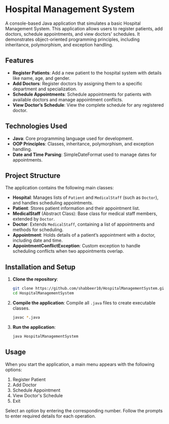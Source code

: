 # Hospital Management System

A console-based Java application that simulates a basic Hospital Management System. This application allows users to register patients, add doctors, schedule appointments, and view doctors' schedules. It demonstrates object-oriented programming principles, including inheritance, polymorphism, and exception handling.

## Features

- **Register Patients**: Add a new patient to the hospital system with details like name, age, and gender.
- **Add Doctors**: Register doctors by assigning them to a specific department and specialization.
- **Schedule Appointments**: Schedule appointments for patients with available doctors and manage appointment conflicts.
- **View Doctor’s Schedule**: View the complete schedule for any registered doctor.

## Technologies Used

- **Java**: Core programming language used for development.
- **OOP Principles**: Classes, inheritance, polymorphism, and exception handling.
- **Date and Time Parsing**: SimpleDateFormat used to manage dates for appointments.

## Project Structure

The application contains the following main classes:

- **Hospital**: Manages lists of `Patient` and `MedicalStaff` (such as `Doctor`), and handles scheduling appointments.
- **Patient**: Stores patient information and their appointment list.
- **MedicalStaff** (Abstract Class): Base class for medical staff members, extended by `Doctor`.
- **Doctor**: Extends `MedicalStaff`, containing a list of appointments and methods for scheduling.
- **Appointment**: Holds details of a patient’s appointment with a doctor, including date and time.
- **AppointmentConflictException**: Custom exception to handle scheduling conflicts when two appointments overlap.

## Installation and Setup

1. **Clone the repository**:

    ```bash
    git clone https://github.com/shabbeer10/HospitalManagementSystem.git
    cd HospitalManagementSystem
    ```

2. **Compile the application**:
    Compile all `.java` files to create executable classes.

    ```bash
    javac *.java
    ```

3. **Run the application**:

    ```bash
    java HospitalManagementSystem
    ```

## Usage

When you start the application, a main menu appears with the following options:

1. Register Patient
2. Add Doctor
3. Schedule Appointment
4. View Doctor's Schedule
5. Exit

Select an option by entering the corresponding number. Follow the prompts to enter required details for each operation.
